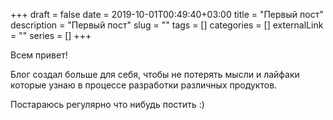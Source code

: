 +++ 
draft = false
date = 2019-10-01T00:49:40+03:00
title = "Первый пост"
description = "Первый пост"
slug = "" 
tags = []
categories = []
externalLink = ""
series = []
+++

Всем привет!

Блог создал больше для себя, чтобы не потерять мысли и лайфаки которые узнаю в процессе разработки различных продуктов.

Постараюсь регулярно что нибудь постить :)
